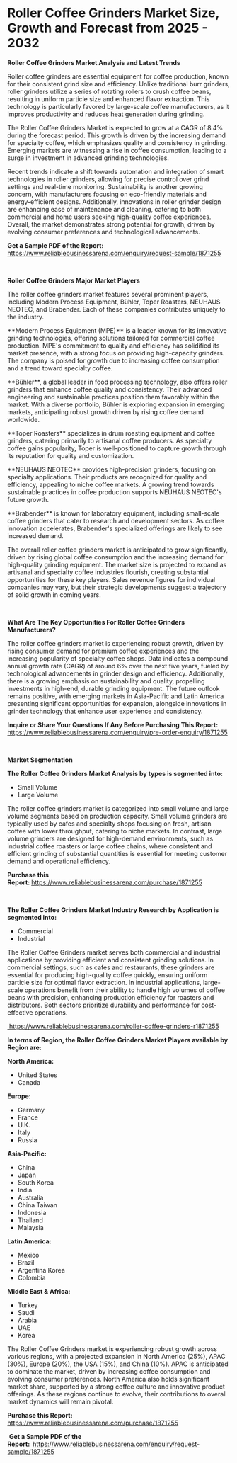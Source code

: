 <p><h1>Roller Coffee Grinders Market Size, Growth and Forecast from 2025 - 2032</h1></p><p><strong>Roller Coffee Grinders Market Analysis and Latest Trends</strong></p>
<p><p>Roller coffee grinders are essential equipment for coffee production, known for their consistent grind size and efficiency. Unlike traditional burr grinders, roller grinders utilize a series of rotating rollers to crush coffee beans, resulting in uniform particle size and enhanced flavor extraction. This technology is particularly favored by large-scale coffee manufacturers, as it improves productivity and reduces heat generation during grinding.</p><p>The Roller Coffee Grinders Market is expected to grow at a CAGR of 8.4% during the forecast period. This growth is driven by the increasing demand for specialty coffee, which emphasizes quality and consistency in grinding. Emerging markets are witnessing a rise in coffee consumption, leading to a surge in investment in advanced grinding technologies.</p><p>Recent trends indicate a shift towards automation and integration of smart technologies in roller grinders, allowing for precise control over grind settings and real-time monitoring. Sustainability is another growing concern, with manufacturers focusing on eco-friendly materials and energy-efficient designs. Additionally, innovations in roller grinder design are enhancing ease of maintenance and cleaning, catering to both commercial and home users seeking high-quality coffee experiences. Overall, the market demonstrates strong potential for growth, driven by evolving consumer preferences and technological advancements.</p></p>
<p><strong>Get a Sample PDF of the Report:&nbsp;</strong> <a href="https://www.reliablebusinessarena.com/enquiry/request-sample/1871255?utm_campaign=2514&utm_medium=2&utm_source=Github&utm_content=ia&utm_term=12042025&utm_id=roller-coffee-grinders">https://www.reliablebusinessarena.com/enquiry/request-sample/1871255</a></p>
<p>&nbsp;</p>
<p><strong>Roller Coffee Grinders Major Market Players</strong></p>
<p><p>The roller coffee grinders market features several prominent players, including Modern Process Equipment, Bühler, Toper Roasters, NEUHAUS NEOTEC, and Brabender. Each of these companies contributes uniquely to the industry.</p><p>**Modern Process Equipment (MPE)** is a leader known for its innovative grinding technologies, offering solutions tailored for commercial coffee production. MPE's commitment to quality and efficiency has solidified its market presence, with a strong focus on providing high-capacity grinders. The company is poised for growth due to increasing coffee consumption and a trend toward specialty coffee.</p><p>**Bühler**, a global leader in food processing technology, also offers roller grinders that enhance coffee quality and consistency. Their advanced engineering and sustainable practices position them favorably within the market. With a diverse portfolio, Bühler is exploring expansion in emerging markets, anticipating robust growth driven by rising coffee demand worldwide.</p><p>**Toper Roasters** specializes in drum roasting equipment and coffee grinders, catering primarily to artisanal coffee producers. As specialty coffee gains popularity, Toper is well-positioned to capture growth through its reputation for quality and customization.</p><p>**NEUHAUS NEOTEC** provides high-precision grinders, focusing on specialty applications. Their products are recognized for quality and efficiency, appealing to niche coffee markets. A growing trend towards sustainable practices in coffee production supports NEUHAUS NEOTEC's future growth.</p><p>**Brabender** is known for laboratory equipment, including small-scale coffee grinders that cater to research and development sectors. As coffee innovation accelerates, Brabender's specialized offerings are likely to see increased demand.</p><p>The overall roller coffee grinders market is anticipated to grow significantly, driven by rising global coffee consumption and the increasing demand for high-quality grinding equipment. The market size is projected to expand as artisanal and specialty coffee industries flourish, creating substantial opportunities for these key players. Sales revenue figures for individual companies may vary, but their strategic developments suggest a trajectory of solid growth in coming years.</p></p>
<p>&nbsp;</p>
<p><strong>What Are The Key Opportunities For Roller Coffee Grinders Manufacturers?</strong></p>
<p><p>The roller coffee grinders market is experiencing robust growth, driven by rising consumer demand for premium coffee experiences and the increasing popularity of specialty coffee shops. Data indicates a compound annual growth rate (CAGR) of around 6% over the next five years, fueled by technological advancements in grinder design and efficiency. Additionally, there is a growing emphasis on sustainability and quality, propelling investments in high-end, durable grinding equipment. The future outlook remains positive, with emerging markets in Asia-Pacific and Latin America presenting significant opportunities for expansion, alongside innovations in grinder technology that enhance user experience and consistency.</p></p>
<p><strong>Inquire or Share Your Questions If Any Before Purchasing This Report:</strong> <a href="https://www.reliablebusinessarena.com/enquiry/pre-order-enquiry/1871255?utm_campaign=2514&utm_medium=2&utm_source=Github&utm_content=ia&utm_term=12042025&utm_id=roller-coffee-grinders">https://www.reliablebusinessarena.com/enquiry/pre-order-enquiry/1871255</a></p>
<p>&nbsp;</p>
<p><strong>Market Segmentation</strong></p>
<p><strong>The Roller Coffee Grinders Market Analysis by types is segmented into:</strong></p>
<p><ul><li>Small Volume</li><li>Large Volume</li></ul></p>
<p><p>The roller coffee grinders market is categorized into small volume and large volume segments based on production capacity. Small volume grinders are typically used by cafes and specialty shops focusing on fresh, artisan coffee with lower throughput, catering to niche markets. In contrast, large volume grinders are designed for high-demand environments, such as industrial coffee roasters or large coffee chains, where consistent and efficient grinding of substantial quantities is essential for meeting customer demand and operational efficiency.</p></p>
<p><strong>Purchase this Report:&nbsp;</strong><a href="https://www.reliablebusinessarena.com/purchase/1871255?utm_campaign=2514&utm_medium=2&utm_source=Github&utm_content=ia&utm_term=12042025&utm_id=roller-coffee-grinders">https://www.reliablebusinessarena.com/purchase/1871255</a></p>
<p>&nbsp;</p>
<p><strong>The Roller Coffee Grinders Market Industry Research by Application is segmented into:</strong></p>
<p><ul><li>Commercial</li><li>Industrial</li></ul></p>
<p><p>The Roller Coffee Grinders market serves both commercial and industrial applications by providing efficient and consistent grinding solutions. In commercial settings, such as cafes and restaurants, these grinders are essential for producing high-quality coffee quickly, ensuring uniform particle size for optimal flavor extraction. In industrial applications, large-scale operations benefit from their ability to handle high volumes of coffee beans with precision, enhancing production efficiency for roasters and distributors. Both sectors prioritize durability and performance for cost-effective operations.</p></p>
<p><a href="https://www.reliablebusinessarena.com/roller-coffee-grinders-r1871255?utm_campaign=2514&utm_medium=2&utm_source=Github&utm_content=ia&utm_term=12042025&utm_id=roller-coffee-grinders">&nbsp;https://www.reliablebusinessarena.com/roller-coffee-grinders-r1871255</a></p>
<p><strong>In terms of Region, the Roller Coffee Grinders Market Players available by Region are:</strong></p>
<p>
    <p> <strong> North America: </strong>
        <ul>
            <li>United States</li>
            <li>Canada</li>
        </ul>
        </p> 
    <p> <strong> Europe: </strong>
        <ul>
            <li>Germany</li>
            <li>France</li>
            <li>U.K.</li>
            <li>Italy</li>
            <li>Russia</li>
        </ul>
        </p> 
    <p> <strong> Asia-Pacific: </strong>
        <ul>
            <li>China</li>
            <li>Japan</li>
            <li>South Korea</li>
            <li>India</li>
            <li>Australia</li>
            <li>China Taiwan</li>
            <li>Indonesia</li>
            <li>Thailand</li>
            <li>Malaysia</li>
        </ul>
        </p> 
    <p> <strong> Latin America: </strong>
        <ul>
            <li>Mexico</li>
            <li>Brazil</li>
            <li>Argentina Korea</li>
            <li>Colombia</li>
        </ul>
        </p> 
    <p> <strong> Middle East & Africa: </strong>
        <ul>
            <li>Turkey</li>
            <li>Saudi</li>
            <li>Arabia</li>
            <li>UAE</li>
            <li>Korea</li>
        </ul>
    </p>
    </p>
<p><p>The Roller Coffee Grinders market is experiencing robust growth across various regions, with a projected expansion in North America (25%), APAC (30%), Europe (20%), the USA (15%), and China (10%). APAC is anticipated to dominate the market, driven by increasing coffee consumption and evolving consumer preferences. North America also holds significant market share, supported by a strong coffee culture and innovative product offerings. As these regions continue to evolve, their contributions to overall market dynamics will remain pivotal.</p></p>
<p><strong>Purchase this Report: </strong><a href="https://www.reliablebusinessarena.com/purchase/1871255?utm_campaign=2514&utm_medium=2&utm_source=Github&utm_content=ia&utm_term=12042025&utm_id=roller-coffee-grinders">https://www.reliablebusinessarena.com/purchase/1871255</a></p>
<p>&nbsp;<strong>Get a Sample PDF of the Report:&nbsp;&nbsp;</strong><a href="https://www.reliablebusinessarena.com/enquiry/request-sample/1871255?utm_campaign=2514&utm_medium=2&utm_source=Github&utm_content=ia&utm_term=12042025&utm_id=roller-coffee-grinders">https://www.reliablebusinessarena.com/enquiry/request-sample/1871255</a></p>
<p><strong></strong></p>
<p><p></p><p></p><p></p></p>